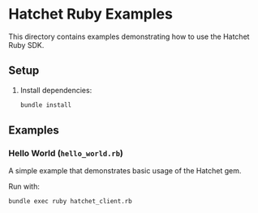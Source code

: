 # Hatchet Ruby Examples

This directory contains examples demonstrating how to use the Hatchet Ruby SDK.

## Setup

1. Install dependencies:
   ```bash
   bundle install
   ```

## Examples

### Hello World (`hello_world.rb`)

A simple example that demonstrates basic usage of the Hatchet gem.

Run with:
```bash
bundle exec ruby hatchet_client.rb
```
